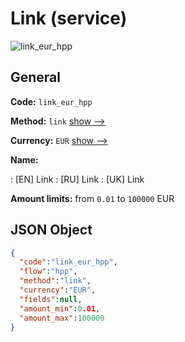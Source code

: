 
# Link (service) 
![link_eur_hpp](https://static.openfintech.io/payment_methods/link_eur_hpp/logo.svg?w=400&c=v0.59.26#w200)  

## General 
 
**Code:** `link_eur_hpp` 
 
**Method:** `link` 
 [show -->](/payment-methods/link/) 
 
**Currency:** `EUR` [show -->](/currencies/EUR/) 
 
**Name:** 
 
:	[EN] Link 
:	[RU] Link 
:	[UK] Link 
 
**Amount limits:** from `0.01` to `100000` EUR 

## JSON Object 

```json
{
  "code":"link_eur_hpp",
  "flow":"hpp",
  "method":"link",
  "currency":"EUR",
  "fields":null,
  "amount_min":0.01,
  "amount_max":100000
}
```  
